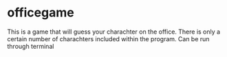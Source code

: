 # officegame

This is a game that will guess your charachter on the office.
There is only a certain number of charachters included within the program.
Can be run through terminal
